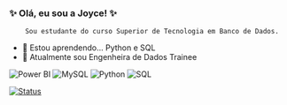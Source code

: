

  ### ✨ Olá, eu sou a Joyce!  ✨



        Sou estudante do curso Superior de Tecnologia em Banco de Dados.
  - 🌱 Estou aprendendo... Python e SQL
  - 🔭 Atualmente sou Engenheira de Dados Trainee



![Power BI](https://img.shields.io/badge/-Power%20BI-black?style=plastic&logo=Power-BI)
![MySQL](https://img.shields.io/badge/-MySQL-333333?style=flat&logo=mysql)
![Python](https://img.shields.io/badge/-Python-black?style=flat-square&logo=Python)
![SQL](https://img.shields.io/badge/-SQL-black?style=flat-square&logo=SQL)


[![Status ](https://github-readme-stats.vercel.app/api?username=JoyceBrzozowy&theme=dark)](https://github.com/JoyceBrzozowy/)









 

















          
          



  

